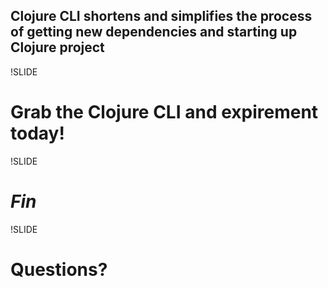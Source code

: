 
## Clojure CLI shortens and simplifies the process of getting new dependencies and starting up Clojure project

!SLIDE

# Grab the Clojure CLI and expirement today!

!SLIDE

# *Fin*

!SLIDE

# Questions?

